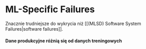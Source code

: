 # ML-Specific Failures
Znacznie trudniejsze do wykrycia niż [[(MLSD) Software System Failures|software failures]].

#### Dane produkcyjne różnią się od danych treningowych
